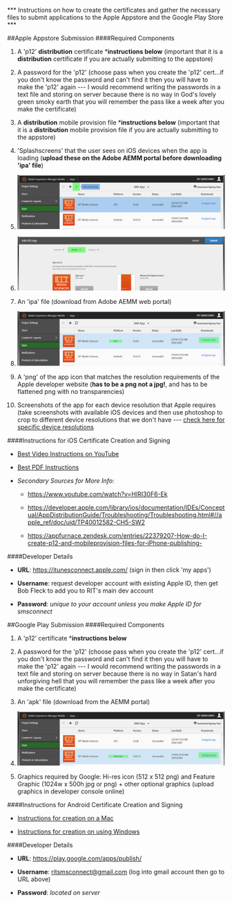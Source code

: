 *** Instructions on how to create the certificates and gather the necessary files to submit applications to the Apple Appstore and the Google Play Store ***

##Apple Appstore Submission
####Required Components
1. A 'p12' **distribution** certificate \***instructions below** (important that it is a **distribution** certificate if you are actually submitting to the appstore)

2. A password for the 'p12' (choose pass when you create the 'p12' cert...if you don't know the password and can't find it then you will have to make the 'p12' again --- I would recommend writing the passwords in a text file and storing on server because there is no way in God's lovely green smoky earth that you will remember the pass like a week after you make the certificate)

3. A **distribution** mobile provision file \***instructions below** (important that it is a **distribution** mobile provision file if you are actually submitting to the appstore)

4. 'Splashscreens' that the user sees on iOS devices when the app is loading (**upload these on the Adobe AEMM portal before downloading 'ipa' file**)
  1. ![Splashscreen Screenshot Step 1](appstore_ios/ios-splashscreen-upload-in-web-portal_step-1.png)
  
  2. ![Splashscreen Screenshot Step 2](appstore_ios/ios-splashscreen-upload-in-web-portal_step-2.png)

5. An 'ipa' file (download from Adobe AEMM web portal)

  1. ![API Download Screenshot](appstore_ios/ios-api-download-in-web-portal.png)

6. A 'png' of the app icon that matches the resolution requirements of the Apple developer website (**has to be a png not a jpg!**, and has to be flattened png with no transparencies)

7. Screenshots of the app for each device resolution that Apple requires (take screenshots with available iOS devices and then use photoshop to crop to different device resolutions that we don't have --- [check here for specific device resolutions](https://developer.apple.com/library/ios/documentation/LanguagesUtilities/Conceptual/iTunesConnect_Guide/Appendices/Properties.html#//apple_ref/doc/uid/TP40011225-CH26-SW2)

####Instructions for iOS Certificate Creation and Signing
  - [Best Video Instructions on YouTube](https://www.youtube.com/watch?v=Xh2nnjttOwo)
  - [Best PDF Instructions](appstore_ios/guide-to-iOS-certificate-creation.pdf)
  
  - *Secondary Sources for More Info*:
    - https://www.youtube.com/watch?v=HlRI30F6-Ek
    
    - https://developer.apple.com/library/ios/documentation/IDEs/Conceptual/AppDistributionGuide/Troubleshooting/Troubleshooting.html#//apple_ref/doc/uid/TP40012582-CH5-SW2
    
    - https://appfurnace.zendesk.com/entries/22379207-How-do-I-create-p12-and-mobileprovision-files-for-iPhone-publishing-

####Developer Details
  - **URL**: https://itunesconnect.apple.com/ (sign in then click 'my apps')

  - **Username**: request developer account with existing Apple ID, then get Bob Fleck to add you to RIT's main dev account
   
  - **Password**: *unique to your account unless you make Apple ID for smsconnect* 
  

##Google Play Submission 
####Required Components
1. A 'p12' certificate \***instructions below**

2. A password for the 'p12' (choose pass when you create the 'p12' cert...if you don't know the password and can't find it then you will have to make the 'p12' again --- I would recommend writing the passwords in a text file and storing on server because there is no way in Satan's hard unforgiving hell that you will remember the pass like a week after you make the certificate)

3. An 'apk' file (download from the AEMM portal) 
  1. ![APK Download Screenshot](googleplay_android/android-apk-download-in-web-portal.png)
  
4. Graphics required by Google: Hi-res icon (512 x 512 png) and Feature Graphic (1024w x 500h jpg or png) + other optional graphics (upload graphics in developer console online)

####Instructions for Android Certificate Creation and Signing
  - [Instructions for creation on a Mac](googleplay_android/android-keystore-creation_mac.png)
  
  - [Instructions for creation on using Windows](googleplay_android/android-keystore-creation_windows.png)

####Developer Details
  - **URL**: https://play.google.com/apps/publish/

  - **Username**: ritsmsconnect@gmail.com (log into gmail account then go to URL above)
  
  - **Password**: *located on server* 
  




